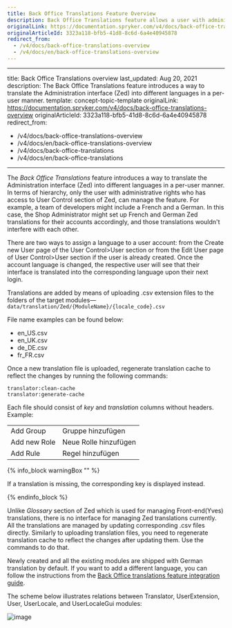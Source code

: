 ```yaml
---
title: Back Office Translations Feature Overview
description: Back Office Translations feature allows a user with administrative rights to translate the Back Office into different languages in a per-user manner.
originalLink: https://documentation.spryker.com/v4/docs/back-office-translations-overview
originalArticleId: 3323a118-bfb5-41d8-8c6d-6a4e40945878
redirect_from:
  - /v4/docs/back-office-translations-overview
  - /v4/docs/en/back-office-translations-overview
---
```


---
title: Back Office Translations overview
last_updated: Aug 20, 2021
description: The Back Office Translations feature introduces a way to translate the Administration interface (Zed) into different languages in a per-user manner.
template: concept-topic-template
originalLink: https://documentation.spryker.com/v4/docs/back-office-translations-overview
originalArticleId: 3323a118-bfb5-41d8-8c6d-6a4e40945878
redirect_from:
  - /v4/docs/back-office-translations-overview
  - /v4/docs/en/back-office-translations-overview
  - /v4/docs/back-office-translations
  - /v4/docs/en/back-office-translations

---

The _Back Office Translations_ feature introduces a way to translate the Administration interface (Zed) into different languages in a per-user manner. In terms of hierarchy, only the user with administrative rights who has access to User Control section of Zed, can manage the feature. For example, a team of developers might include a French and a German. In this case, the Shop Administrator might set up French and German Zed translations for their accounts accordingly, and those translations wouldn't interfere with each other.

There are two ways to assign a language to a user account: from the Create new User page of the User Control>User section or from the Edit User page of User Control>User section if the user is already created. Once the account language is changed, the respective user will see that their interface is translated into the corresponding language upon their next login.

Translations are added by means of uploading .csv extension files to the folders of the target modules—`data/translation/Zed/{ModuleName}/{locale_code}.csv`

File name examples can be found below:

* en_US.csv
* en_UK.csv
* de_DE.csv
* fr_FR.csv

Once a new translation file is uploaded, regenerate translation cache to reflect the changes by running the following commands:

```
translator:clean-cache
translator:generate-cache
```

Each file should consist of _key_ and _translation_ columns without headers. Example:


|  |  |
| --- | --- |
| Add Group | Gruppe hinzufügen |
| Add new Role | Neue Rolle hinzufügen |
| Add Rule | Regel hinzufügen |

{% info_block warningBox "" %}

If a translation is missing, the corresponding key is displayed instead.

{% endinfo_block %}

Unlike _Glossary_ section of Zed which is used for managing Front-end(Yves) translations, there is no interface for managing Zed translations currently. All the translations are managed by updating corresponding .csv files directly. Similarly to uploading translation files, you need to regenerate translation cache to reflect the changes after updating them. Use the commands to do that.

Newly created and all the existing modules are shipped with German translation by default. If you want to add a different language, you can follow the instructions from the [Back Office translations feature integration guide](/docs/scos/dev/feature-integration-guides/{{page.version}}/back-office-feature-integration.html).

The scheme below illustrates relations between Translator, UserExtension, User, UserLocale, and UserLocaleGui modules:

![image](https://spryker.s3.eu-central-1.amazonaws.com/docs/Features/Back+Office/Back+Office+Translations/Back+Office+Translations+Feature+Overview/module-diagram.png)

